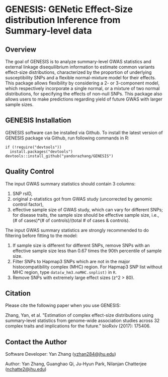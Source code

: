 GENESIS: GENetic Effect-Size distribution Inference from Summary-level data
====
  
## Overview

The goal of GENESIS is to analyze summary-level GWAS statistics and external linkage disequilibrium information to estimate common variants effect-size distributions, characterized by the proportion of underlying susceptibility SNPs and a flexible normal-mixture model for their effects. This package allows flexibility by considering a 2- or 3-component model, which respectively incorporate a single normal, or a mixture of two normal distributions, for specifying the effects of non-null SNPs. This package also allows users to make predictions regarding yield of future GWAS with larger sample sizes.

## GENESIS Installation

GENESIS software can be installed via Github. To install the latest version of GENESIS package via Github, run following commands in R:
```{r }
if (!require("devtools"))
  install.packages("devtools")
devtools::install_github("yandorazhang/GENESIS")
```

## Quality Control
The input GWAS summary statistics should contain 3 columns: 

1. SNP rsID, 
2. original z-statistics got from GWAS study (uncorrected by genomic control factor), 
3. effective sample size of GWAS study, which can vary for different SNPs; for disease traits, the sample size should be effective sample size, i.e., (# of cases)*(# of controls)/(total # of cases & controls).

The input GWAS summary statistics are strongly recommended to do filtering before fitting to the model: 

1. If sample size is different for different SNPs, remove SNPs with an effective sample size less than 0.67 times the 90th percentile of sample size. 
2. Filter SNPs to Hapmap3 SNPs which are not in the major histocompatibility complex (MHC) region. For Hapmap3 SNP list without MHC region, type ```data(w_hm3.noMHC.snplist)``` in ```R```.
3. Remove SNPs with extremely large effect sizes (z^2 > 80).




## Citation

Please cite the following paper when you use GENESIS:

Zhang, Yan, et al. "Estimation of complex effect-size distributions using summary-level statistics from genome-wide association studies across 32 complex traits and implications for the future." bioRxiv (2017): 175406. 


## Contact the Author
Software Developer: Yan Zhang (yzhan284@jhu.edu)

Author: Yan Zhang, Guanghao Qi, Ju-Hyun Park, Nilanjan Chatterjee (nchatte2@jhu.edu)

